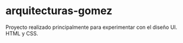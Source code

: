 # arquitecturas-gomez
Proyecto realizado principalmente para experimentar con el diseño UI. HTML y CSS.
